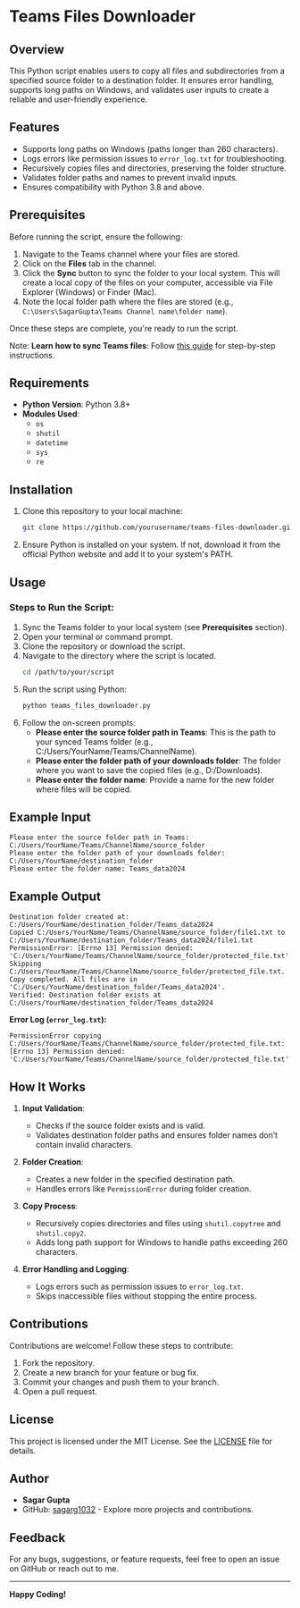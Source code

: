 # Teams Files Downloader

## Overview
This Python script enables users to copy all files and subdirectories from a specified source folder to a destination folder. It ensures error handling, supports long paths on Windows, and validates user inputs to create a reliable and user-friendly experience.



## Features
- Supports long paths on Windows (paths longer than 260 characters).
- Logs errors like permission issues to `error_log.txt` for troubleshooting.
- Recursively copies files and directories, preserving the folder structure.
- Validates folder paths and names to prevent invalid inputs.
- Ensures compatibility with Python 3.8 and above.



## Prerequisites
Before running the script, ensure the following:
1. Navigate to the Teams channel where your files are stored.
2. Click on the **Files** tab in the channel.
3. Click the **Sync** button to sync the folder to your local system. This will create a local copy of the files on your computer, accessible via File Explorer (Windows) or Finder (Mac).
4. Note the local folder path where the files are stored (e.g., `C:\Users\SagarGupta\Teams Channel name\folder name`).

Once these steps are complete, you're ready to run the script.

Note: **Learn how to sync Teams files**: Follow [this guide](https://techcommunity.microsoft.com/blog/microsoftteamscommunityblog/how-to-sync-teams-files-to-local-computer/3671933) for step-by-step instructions.



## Requirements
- **Python Version**: Python 3.8+
- **Modules Used**:
  - `os`
  - `shutil`
  - `datetime`
  - `sys`
  - `re`



## Installation
1. Clone this repository to your local machine:
   ```bash
   git clone https://github.com/yourusername/teams-files-downloader.git
   ```


2. Ensure Python is installed on your system. If not, download it from the official Python website and add it to your system's PATH.


## Usage

### Steps to Run the Script:
1. Sync the Teams folder to your local system (see **Prerequisites** section).
2. Open your terminal or command prompt.
3. Clone the repository or download the script.
5. Navigate to the directory where the script is located.
   ```bash
   cd /path/to/your/script
   ```
4. Run the script using Python:
   ```bash
   python teams_files_downloader.py
   ```
5. Follow the on-screen prompts:
   - <b>Please enter the source folder path in Teams</b>: This is the path to your synced Teams folder (e.g., C:/Users/YourName/Teams/ChannelName).
   - <b>Please enter the folder path of your downloads folder</b>: The folder where you want to save the copied files (e.g., D:/Downloads).
   - <b>Please enter the folder name</b>: Provide a name for the new folder where files will be copied.


## Example Input
```plaintext
Please enter the source folder path in Teams: C:/Users/YourName/Teams/ChannelName/source_folder
Please enter the folder path of your downloads folder: C:/Users/YourName/destination_folder
Please enter the folder name: Teams_data2024
```


## Example Output
```plaintext
Destination folder created at: C:/Users/YourName/destination_folder/Teams_data2024
Copied C:/Users/YourName/Teams/ChannelName/source_folder/file1.txt to C:/Users/YourName/destination_folder/Teams_data2024/file1.txt
PermissionError: [Errno 13] Permission denied: 'C:/Users/YourName/Teams/ChannelName/source_folder/protected_file.txt'. Skipping C:/Users/YourName/Teams/ChannelName/source_folder/protected_file.txt.
Copy completed. All files are in 'C:/Users/YourName/destination_folder/Teams_data2024'.
Verified: Destination folder exists at C:/Users/YourName/destination_folder/Teams_data2024
```

**Error Log (`error_log.txt`):**
```plaintext
PermissionError copying C:/Users/YourName/Teams/ChannelName/source_folder/protected_file.txt: [Errno 13] Permission denied: 'C:/Users/YourName/Teams/ChannelName/source_folder/protected_file.txt'
```


## How It Works
1. **Input Validation**:
   - Checks if the source folder exists and is valid.
   - Validates destination folder paths and ensures folder names don’t contain invalid characters.

2. **Folder Creation**:
   - Creates a new folder in the specified destination path.
   - Handles errors like `PermissionError` during folder creation.

3. **Copy Process**:
   - Recursively copies directories and files using `shutil.copytree` and `shutil.copy2`.
   - Adds long path support for Windows to handle paths exceeding 260 characters.

4. **Error Handling and Logging**:
   - Logs errors such as permission issues to `error_log.txt`.
   - Skips inaccessible files without stopping the entire process.


## Contributions
Contributions are welcome! Follow these steps to contribute:
1. Fork the repository.
2. Create a new branch for your feature or bug fix.
3. Commit your changes and push them to your branch.
4. Open a pull request.


## License
This project is licensed under the MIT License. See the [LICENSE](LICENSE) file for details.

## Author
- **Sagar Gupta**
- GitHub: [sagarg1032](https://github.com/sagarg1032) - Explore more projects and contributions.


## Feedback
For any bugs, suggestions, or feature requests, feel free to open an issue on GitHub or reach out to me.

---

**Happy Coding!**